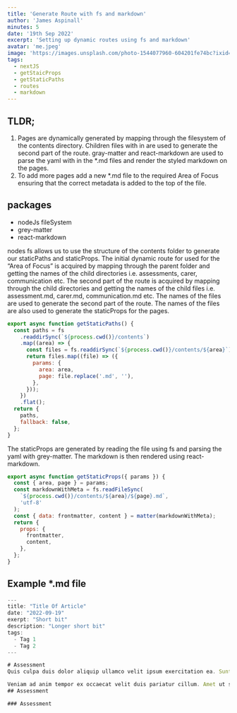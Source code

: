 ```yaml
---
title: 'Generate Route with fs and markdown'
author: 'James Aspinall'
minutes: 5
date: '19th Sep 2022'
excerpt: 'Setting up dynamic routes using fs and markdown'
avatar: 'me.jpeg'
image: 'https://images.unsplash.com/photo-1544077960-604201fe74bc?ixid=MnwxMjA3fDB8MHxwaG90by1wYWdlfHx8fGVufDB8fHx8&ixlib=rb-1.2.1&auto=format&fit=crop&w=1651&q=80'
tags:
  - nextJS
  - getStaicProps
  - getStaticPaths
  - routes
  - markdown
---
```


## TLDR;

1. Pages are dynamically generated by mapping through the filesystem of the contents directory. Children files with in are used to generate the second part of the route. gray-matter and react-markdown are used to parse the yaml with in the \*.md files and render the styled markdown on the pages.
2. To add more pages add a new \*.md file to the required Area of Focus ensuring that the correct metadata is added to the top of the file.

## packages

- nodeJs fileSystem
- grey-matter
- react-markdown

nodes fs allows us to use the structure of the contents folder to generate our staticPaths and staticProps. The initial dynamic route for used for the “Area of Focus” is acquired by mapping through the parent folder and getting the names of the child directories i.e. assessments, carer, communication etc. The second part of the route is acquired by mapping through the child directories and getting the names of the child files i.e. assessment.md, carer.md, communication.md etc. The names of the files are used to generate the second part of the route. The names of the files are also used to generate the staticProps for the pages.

```js
export async function getStaticPaths() {
  const paths = fs
    .readdirSync(`${process.cwd()}/contents`)
    .map((area) => {
      const files = fs.readdirSync(`${process.cwd()}/contents/${area}`);
      return files.map((file) => ({
        params: {
          area: area,
          page: file.replace('.md', ''),
        },
      }));
    })
    .flat();
  return {
    paths,
    fallback: false,
  };
}
```

The staticProps are generated by reading the file using fs and parsing the yaml with grey-matter. The markdown is then rendered using react-markdown.

```js
export async function getStaticProps({ params }) {
  const { area, page } = params;
  const markdownWithMeta = fs.readFileSync(
    `${process.cwd()}/contents/${area}/${page}.md`,
    'utf-8'
  );
  const { data: frontmatter, content } = matter(markdownWithMeta);
  return {
    props: {
      frontmatter,
      content,
    },
  };
}
```

## Example \*.md file

```js
---
title: "Title Of Article"
date: "2022-09-19"
exerpt: "Short bit"
description: "Longer short bit"
tags:
  - Tag 1
  - Tag 2
---

# Assessment
Quis culpa duis dolor aliquip ullamco velit ipsum exercitation ea. Sunt ex aliqua non nostrud consequat consequat deserunt irure sint labore est quis. Qui duis qui id et aliqua do commodo deserunt do.

Veniam ad anim tempor ex occaecat velit duis pariatur cillum. Amet ut sit non consectetur aute minim voluptate eiusmod. Ex adipisicing ipsum velit irure. In exercitation non fugiat nisi minim commodo veniam eu. Dolor veniam duis non Lorem Lorem Lorem.
## Assessment

### Assessment
```
